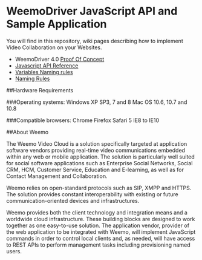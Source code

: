 # WeemoDriver JavaScript API and Sample Application

You will find in this repository, wiki pages describing how to implement Video Collaboration on your Websites.

- WeemoDriver 4.0 [Proof Of Concept](https://github.com/weemo/JavaScript-API/wiki/JavaScript-API-Proof-of-Concept)
- [Javascript API Reference](https://github.com/weemo/JavaScript-API/wiki/Javascript-Reference)
- [Variables Naming rules](https://github.com/weemo/JavaScript-API/wiki/Naming-Rules)
- [Naming Rules](https://github.com/weemo/JavaScript-API/wiki/Naming-Rules)

##Hardware Requirements

###Operating systems:
Windows XP SP3, 7 and 8
Mac OS 10.6, 10.7 and 10.8

###Compatible browsers:
Chrome 
Firefox 
Safari 5 
IE8 to IE10 


##About Weemo

The Weemo Video Cloud is a solution specifically targeted at application software vendors providing real-time video communications embedded within any web or mobile application. The solution is particularly well suited for social software applications such as Enterprise Social Networks, Social CRM, HCM, Customer Service, Education and E-learning, as well as for Contact Management and Collaboration.

Weemo relies on open-standard protocols such as SIP, XMPP and HTTPS. The solution provides constant interoperability with existing or future communication-oriented devices and infrastructures.

Weemo provides both the client technology and integration means and a worldwide cloud infrastructure. These building blocks are designed to work together as one easy-to-use solution. The application vendor, provider of the web application to be integrated with Weemo, will implement JavaScript commands in order to control local clients and, as needed, will have access to REST APIs to perform management tasks including provisioning named users.
